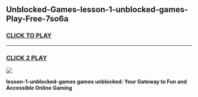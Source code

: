 
## Unblocked-Games-lesson-1-unblocked-games-Play-Free-7so6a
<h3>
<a href="https://premium76.site?title=lesson-1-unblocked-games&ref=20M">CLICK TO PLAY</a></h3>
<hr>

<h3>
<a href="https://premium76.site?title=lesson-1-unblocked-games&ref=20M">CLICK 2 PLAY</a>
  
</h3>

<a href="https://premium76.site?title=lesson-1-unblocked-games&ref=19M"><img src="https://clearcache.store/games.png"></a>


**lesson-1-unblocked-games games unblocked: Your Gateway to Fun and Accessible Online Gaming**
